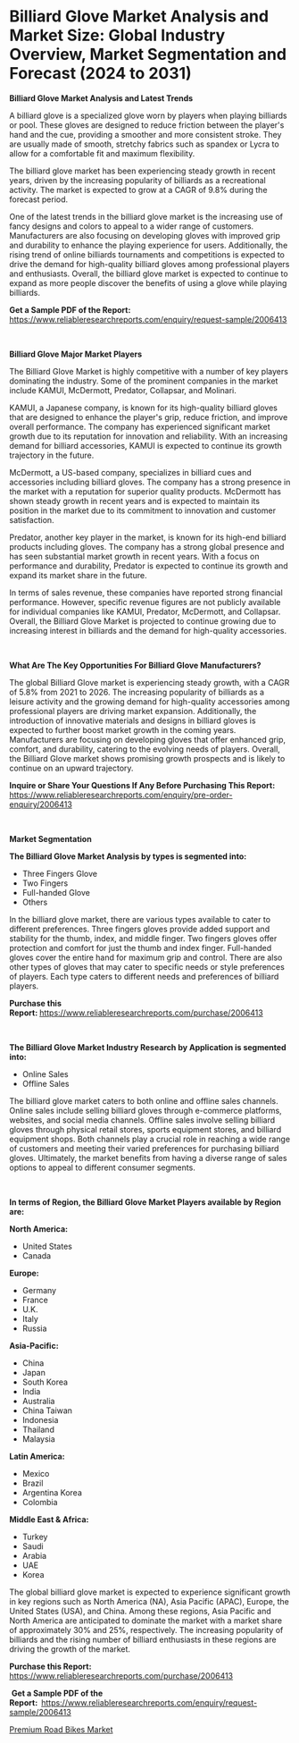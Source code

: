 <p><h1>Billiard Glove Market Analysis and Market Size: Global Industry Overview, Market Segmentation and Forecast (2024 to 2031)</h1></p><p><strong>Billiard Glove Market Analysis and Latest Trends</strong></p>
<p><p>A billiard glove is a specialized glove worn by players when playing billiards or pool. These gloves are designed to reduce friction between the player's hand and the cue, providing a smoother and more consistent stroke. They are usually made of smooth, stretchy fabrics such as spandex or Lycra to allow for a comfortable fit and maximum flexibility.</p><p>The billiard glove market has been experiencing steady growth in recent years, driven by the increasing popularity of billiards as a recreational activity. The market is expected to grow at a CAGR of 9.8% during the forecast period.</p><p>One of the latest trends in the billiard glove market is the increasing use of fancy designs and colors to appeal to a wider range of customers. Manufacturers are also focusing on developing gloves with improved grip and durability to enhance the playing experience for users. Additionally, the rising trend of online billiards tournaments and competitions is expected to drive the demand for high-quality billiard gloves among professional players and enthusiasts. Overall, the billiard glove market is expected to continue to expand as more people discover the benefits of using a glove while playing billiards.</p></p>
<p><strong>Get a Sample PDF of the Report:&nbsp;</strong> <a href="https://www.reliableresearchreports.com/enquiry/request-sample/2006413">https://www.reliableresearchreports.com/enquiry/request-sample/2006413</a></p>
<p>&nbsp;</p>
<p><strong>Billiard Glove Major Market Players</strong></p>
<p><p>The Billiard Glove Market is highly competitive with a number of key players dominating the industry. Some of the prominent companies in the market include KAMUI, McDermott, Predator, Collapsar, and Molinari.</p><p>KAMUI, a Japanese company, is known for its high-quality billiard gloves that are designed to enhance the player's grip, reduce friction, and improve overall performance. The company has experienced significant market growth due to its reputation for innovation and reliability. With an increasing demand for billiard accessories, KAMUI is expected to continue its growth trajectory in the future.</p><p>McDermott, a US-based company, specializes in billiard cues and accessories including billiard gloves. The company has a strong presence in the market with a reputation for superior quality products. McDermott has shown steady growth in recent years and is expected to maintain its position in the market due to its commitment to innovation and customer satisfaction.</p><p>Predator, another key player in the market, is known for its high-end billiard products including gloves. The company has a strong global presence and has seen substantial market growth in recent years. With a focus on performance and durability, Predator is expected to continue its growth and expand its market share in the future.</p><p>In terms of sales revenue, these companies have reported strong financial performance. However, specific revenue figures are not publicly available for individual companies like KAMUI, Predator, McDermott, and Collapsar. Overall, the Billiard Glove Market is projected to continue growing due to increasing interest in billiards and the demand for high-quality accessories.</p></p>
<p>&nbsp;</p>
<p><strong>What Are The Key Opportunities For Billiard Glove Manufacturers?</strong></p>
<p><p>The global Billiard Glove market is experiencing steady growth, with a CAGR of 5.8% from 2021 to 2026. The increasing popularity of billiards as a leisure activity and the growing demand for high-quality accessories among professional players are driving market expansion. Additionally, the introduction of innovative materials and designs in billiard gloves is expected to further boost market growth in the coming years. Manufacturers are focusing on developing gloves that offer enhanced grip, comfort, and durability, catering to the evolving needs of players. Overall, the Billiard Glove market shows promising growth prospects and is likely to continue on an upward trajectory.</p></p>
<p><strong>Inquire or Share Your Questions If Any Before Purchasing This Report:</strong> <a href="https://www.reliableresearchreports.com/enquiry/pre-order-enquiry/2006413">https://www.reliableresearchreports.com/enquiry/pre-order-enquiry/2006413</a></p>
<p>&nbsp;</p>
<p><strong>Market Segmentation</strong></p>
<p><strong>The Billiard Glove Market Analysis by types is segmented into:</strong></p>
<p><ul><li>Three Fingers Glove</li><li>Two Fingers</li><li>Full-handed Glove</li><li>Others</li></ul></p>
<p><p>In the billiard glove market, there are various types available to cater to different preferences. Three fingers gloves provide added support and stability for the thumb, index, and middle finger. Two fingers gloves offer protection and comfort for just the thumb and index finger. Full-handed gloves cover the entire hand for maximum grip and control. There are also other types of gloves that may cater to specific needs or style preferences of players. Each type caters to different needs and preferences of billiard players.</p></p>
<p><strong>Purchase this Report:&nbsp;</strong><a href="https://www.reliableresearchreports.com/purchase/2006413">https://www.reliableresearchreports.com/purchase/2006413</a></p>
<p>&nbsp;</p>
<p><strong>The Billiard Glove Market Industry Research by Application is segmented into:</strong></p>
<p><ul><li>Online Sales</li><li>Offline Sales</li></ul></p>
<p><p>The billiard glove market caters to both online and offline sales channels. Online sales include selling billiard gloves through e-commerce platforms, websites, and social media channels. Offline sales involve selling billiard gloves through physical retail stores, sports equipment stores, and billiard equipment shops. Both channels play a crucial role in reaching a wide range of customers and meeting their varied preferences for purchasing billiard gloves. Ultimately, the market benefits from having a diverse range of sales options to appeal to different consumer segments.</p></p>
<p>&nbsp;</p>
<p><strong>In terms of Region, the Billiard Glove Market Players available by Region are:</strong></p>
<p>
    <p> <strong> North America: </strong>
        <ul>
            <li>United States</li>
            <li>Canada</li>
        </ul>
        </p> 
    <p> <strong> Europe: </strong>
        <ul>
            <li>Germany</li>
            <li>France</li>
            <li>U.K.</li>
            <li>Italy</li>
            <li>Russia</li>
        </ul>
        </p> 
    <p> <strong> Asia-Pacific: </strong>
        <ul>
            <li>China</li>
            <li>Japan</li>
            <li>South Korea</li>
            <li>India</li>
            <li>Australia</li>
            <li>China Taiwan</li>
            <li>Indonesia</li>
            <li>Thailand</li>
            <li>Malaysia</li>
        </ul>
        </p> 
    <p> <strong> Latin America: </strong>
        <ul>
            <li>Mexico</li>
            <li>Brazil</li>
            <li>Argentina Korea</li>
            <li>Colombia</li>
        </ul>
        </p> 
    <p> <strong> Middle East & Africa: </strong>
        <ul>
            <li>Turkey</li>
            <li>Saudi</li>
            <li>Arabia</li>
            <li>UAE</li>
            <li>Korea</li>
        </ul>
    </p>
    </p>
<p><p>The global billiard glove market is expected to experience significant growth in key regions such as North America (NA), Asia Pacific (APAC), Europe, the United States (USA), and China. Among these regions, Asia Pacific and North America are anticipated to dominate the market with a market share of approximately 30% and 25%, respectively. The increasing popularity of billiards and the rising number of billiard enthusiasts in these regions are driving the growth of the market.</p></p>
<p><strong>Purchase this Report: </strong><a href="https://www.reliableresearchreports.com/purchase/2006413">https://www.reliableresearchreports.com/purchase/2006413</a></p>
<p>&nbsp;<strong>Get a Sample PDF of the Report:&nbsp;&nbsp;</strong><a href="https://www.reliableresearchreports.com/enquiry/request-sample/2006413">https://www.reliableresearchreports.com/enquiry/request-sample/2006413</a></p>
<p><strong></strong></p>
<p><p><a href="https://zircon-bluebell-299.notion.site/Premium-Road-Bikes-Market-Size-and-Examines-its-Market-Scope-with-a-Primary-Focus-on-Growth-Opport-c8dad3271c634ec2ac35190c2a2611ee">Premium Road Bikes Market</a></p></p>
